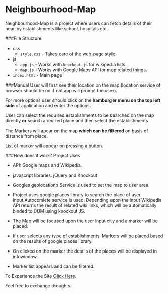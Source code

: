 # Neighbourhood-Map
Neighbourhood-Map is a project where users can fetch details of their near-by establishments like school, hospitals etc.

###File Structure
* css
  * `style.css` - Takes care of the web-page style.
* js
  * `app.js` - Works with `knockout.js` for wikipedia lists.
  * `map.js` - Works with Google Maps API for map related things.
* `index.html` - Main page

###Manual
User will first see their location on the map.(location service of browser should be on if not app will prompt the user).

For more options user should click on the **hamburger menu on the top left side** of application and enter the options.

User can select the required establishments to be searched on the map directly **or** search a reqired place and then select the establishments

The Markers will apear on the map **which can be filtered** on basis of distance from place.

List of marker will appear on pressing a button.

###How does it work?
Project Uses 
* API: Google maps and Wikipedia.
* javascript libraries: jQuery and Knockout

* Googles geolocations Service is used to set the map to user area.

* Project uses google places library to search the place of user input.Autocomlete service is used.
  Depending upon the input Wikipedia API returns the result of related wiki links, which will be automatically binded to DOM using  knockout JS.
* The Map will be focused upon the user input city and a marker will be placed.
* If user selects any type of establishments. Markers will be placed based on the results of google places library.
* On clicked on the marker the details of the places will be displayed in infowindow.
* Marker list appears and can be filtered.

To Experience the Site [Click Here](https://vasudev-ps.github.io/Neighbourhood-Map/).

Feel free to exchange thoughts.
